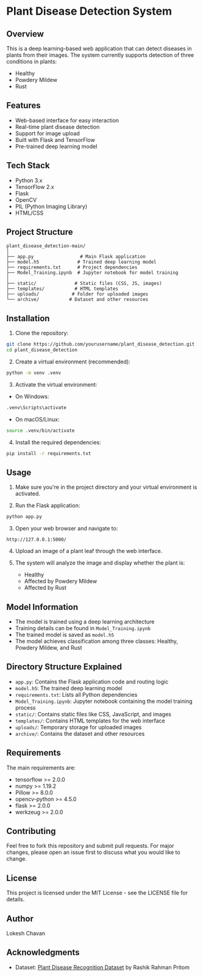 # Plant Disease Detection System

## Overview
This is a deep learning-based web application that can detect diseases in plants from their images. The system currently supports detection of three conditions in plants:
- Healthy
- Powdery Mildew
- Rust

## Features
- Web-based interface for easy interaction
- Real-time plant disease detection
- Support for image upload
- Built with Flask and TensorFlow
- Pre-trained deep learning model

## Tech Stack
- Python 3.x
- TensorFlow 2.x
- Flask
- OpenCV
- PIL (Python Imaging Library)
- HTML/CSS

## Project Structure
```
plant_disease_detection-main/
│
├── app.py                 # Main Flask application
├── model.h5              # Trained deep learning model
├── requirements.txt      # Project dependencies
├── Model_Training.ipynb  # Jupyter notebook for model training
│
├── static/              # Static files (CSS, JS, images)
├── templates/           # HTML templates
├── uploads/            # Folder for uploaded images
└── archive/           # Dataset and other resources
```

## Installation

1. Clone the repository:
```bash
git clone https://github.com/yourusername/plant_disease_detection.git
cd plant_disease_detection
```

2. Create a virtual environment (recommended):
```bash
python -m venv .venv
```

3. Activate the virtual environment:
- On Windows:
```bash
.venv\Scripts\activate
```
- On macOS/Linux:
```bash
source .venv/bin/activate
```

4. Install the required dependencies:
```bash
pip install -r requirements.txt
```

## Usage

1. Make sure you're in the project directory and your virtual environment is activated.

2. Run the Flask application:
```bash
python app.py
```

3. Open your web browser and navigate to:
```
http://127.0.0.1:5000/
```

4. Upload an image of a plant leaf through the web interface.

5. The system will analyze the image and display whether the plant is:
   - Healthy
   - Affected by Powdery Mildew
   - Affected by Rust

## Model Information
- The model is trained using a deep learning architecture
- Training details can be found in `Model_Training.ipynb`
- The trained model is saved as `model.h5`
- The model achieves classification among three classes: Healthy, Powdery Mildew, and Rust

## Directory Structure Explained
- `app.py`: Contains the Flask application code and routing logic
- `model.h5`: The trained deep learning model
- `requirements.txt`: Lists all Python dependencies
- `Model_Training.ipynb`: Jupyter notebook containing the model training process
- `static/`: Contains static files like CSS, JavaScript, and images
- `templates/`: Contains HTML templates for the web interface
- `uploads/`: Temporary storage for uploaded images
- `archive/`: Contains the dataset and other resources

## Requirements
The main requirements are:
- tensorflow >= 2.0.0
- numpy >= 1.19.2
- Pillow >= 8.0.0
- opencv-python >= 4.5.0
- flask >= 2.0.0
- werkzeug >= 2.0.0

## Contributing
Feel free to fork this repository and submit pull requests. For major changes, please open an issue first to discuss what you would like to change.

## License
This project is licensed under the MIT License - see the LICENSE file for details.

## Author
Lokesh Chavan

## Acknowledgments
- Dataset: [Plant Disease Recognition Dataset](https://www.kaggle.com/datasets/rashikrahmanpritom/plant-disease-recognition-dataset) by Rashik Rahman Pritom
